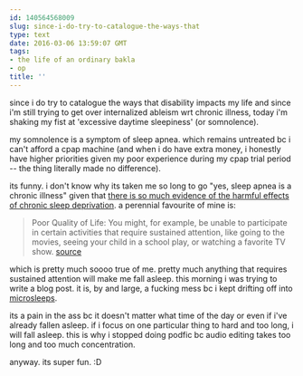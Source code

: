 ```yaml
---
id: 140564568009
slug: since-i-do-try-to-catalogue-the-ways-that
type: text
date: 2016-03-06 13:59:07 GMT
tags:
- the life of an ordinary bakla
- op
title: ''
---
```

since i do try to catalogue the ways that disability impacts my life and since i'm still trying to get over internalized ableism wrt chronic illness, today i'm shaking my fist at 'excessive daytime sleepiness' (or somnolence). 

my somnolence is a symptom of sleep apnea. which remains untreated bc i can't afford a cpap machine (and when i do have extra money, i honestly have higher priorities given my poor experience during my cpap trial period -- the thing literally made no difference).

its funny. i don't know why its taken me so long to go "yes, sleep apnea is a chronic illness" given that [there is so much evidence of the harmful effects of chronic sleep deprivation][evidence]. a perennial favourite of mine is:

> Poor Quality of Life: You might, for example, be unable to participate in certain activities that require sustained attention, like going to the movies, seeing your child in a school play, or watching a favorite TV show. [source][webmd]

which is pretty much soooo true of me. pretty much anything that requires sustained attention will make me fall asleep. this morning i was trying to write a blog post. it is, by and large, a fucking mess bc i kept drifting off into [microsleeps][micro]. 

its a pain in the ass bc it doesn't matter what time of the day or even if i've already fallen asleep. if i focus on one particular thing to hard and too long, i will fall asleep. this is why i stopped doing podfic bc audio editing takes too long and too much concentration. 

anyway. its super fun. :D

[evidence]: http://syx.pw/1oZORjf
[webmd]: http://syx.pw/21Pxdk8
[micro]: http://syx.pw/1oZP6ei